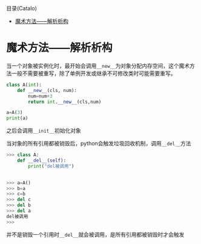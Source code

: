 <!--961032830987546d0e6d54829fc886f6-->

目录(Catalo)

* [魔术方法——解析析构](#%E9%AD%94%E6%9C%AF%E6%96%B9%E6%B3%95%E2%80%94%E2%80%94%E8%A7%A3%E6%9E%90%E6%9E%90%E6%9E%84)

<!--a46263f7a69f33f39fc26f907cdb773a-->
# 魔术方法——解析析构

当一个对象被实例化时，最开始会调用`__new__`为对象分配内存空间，这个魔术方法一般不需要被重写，除了单例开发或继承不可修改类时可能需要重写。

```python
class A(int):
    def __new__(cls, num):
        num=num+3
        return int.__new__(cls,num)

a=A(3)
print(a)
```

之后会调用`__init__`初始化对象

当对象的所有引用都被销毁后，python会触发垃圾回收机制，调用`__del__`方法

```python
>>> class A:
	def __del__(self):
		print("del被调用")

		
>>> a=A()
>>> b=a
>>> c=b
>>> del c
>>> del b
>>> del a
del被调用
>>>
```

并不是销毁一个引用时`__del__`就会被调用，是所有引用都被销毁时才会触发